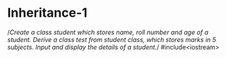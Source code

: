 # Inheritance-1
/*Create a class student which stores name, roll number and age of a student.  Derive a class test from student class, which stores marks in 5 subjects.  Input and display the details of a student.*/ #include&lt;iostream>
